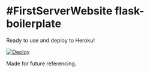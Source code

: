 #FirstServerWebsite
flask-boilerplate
=================

Ready to use and deploy to Heroku!

[![Deploy](https://www.herokucdn.com/deploy/button.png)](https://heroku.com/deploy)


Made for future referencing.